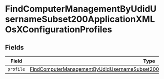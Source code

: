 # FindComputerManagementByUdidUsernameSubset200ApplicationXMLOsXConfigurationProfiles


## Fields

| Field                                                                                                                                                                                                               | Type                                                                                                                                                                                                                | Required                                                                                                                                                                                                            | Description                                                                                                                                                                                                         |
| ------------------------------------------------------------------------------------------------------------------------------------------------------------------------------------------------------------------- | ------------------------------------------------------------------------------------------------------------------------------------------------------------------------------------------------------------------- | ------------------------------------------------------------------------------------------------------------------------------------------------------------------------------------------------------------------- | ------------------------------------------------------------------------------------------------------------------------------------------------------------------------------------------------------------------- |
| `profile`                                                                                                                                                                                                           | [FindComputerManagementByUdidUsernameSubset200ApplicationXMLOsXConfigurationProfilesProfile](../../models/operations/findcomputermanagementbyudidusernamesubset200applicationxmlosxconfigurationprofilesprofile.md) | :heavy_minus_sign:                                                                                                                                                                                                  | N/A                                                                                                                                                                                                                 |